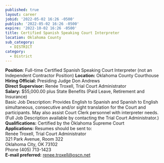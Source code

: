 ```yaml
---
published: true
layout: career
jobid: '2022-05-02 16:26 -0500'
publish: '2022-05-02 16:26 -0500'
expire: '2022-10-02 16:26 -0500'
title: Certified Spanish Speaking Court Interpreter
location: Oklahoma County
sub_category:
  - DISTRICT
category:
  - District
---
```

**Position**: Full-time Certified Spanish Speaking Court Interpreter (not an Independent Contractor Position)
**Location:** Oklahoma County Courthouse  
**Hiring Official:** Presiding Judge Don Andrews  
**Direct Supervisor:** Renée Troxell, Trial Court Administrator  
**Salary:**	$55,000.00 plus State Benefits (Paid Leave, Retirement and Insurance)  
Basic Job Description:	Provides English to Spanish and Spanish to English simultaneous, consecutive and/or sight translation for the Court and participants.  May also assist Court Clerk personnel with interpreter needs. (Full Job Description available by contacting the Trial Court Administrator.)  
**Qualifications:**	Certified by the Oklahoma Supreme Court  
**Applications:** Resumes should be sent to:  
Renée Troxell, Trial Court Administrator  
321 Park Avenue, Room 322  
Oklahoma City, OK  73102  
Phone (405) 713-1423  
**E-mail preferred:** [renee.troxell@oscn.net](mailto:renee.troxell@oscn.net)
